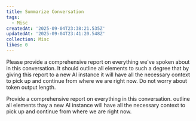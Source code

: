 ```yaml
---
title: Summarize Conversation
tags:
  - Misc
createdAt: '2025-09-04T23:38:21.535Z'
updatedAt: '2025-09-04T23:41:20.548Z'
collection: Misc
likes: 0
---
```

Please provide a comprehensive report on everything we've spoken about in this conversation. It should outline all elements to such a degree that by giving this report to a new AI instance it will have all the necessary context to pick up and continue from where we are right now. Do not worry about token output length.




Provide a comprehensive report on everything in this conversation. outline all elements thay a new AI instance will have all the necessary context to pick up and continue from where we are right now.
